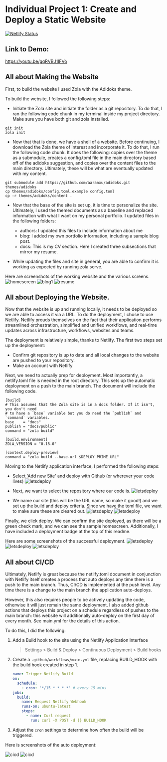 # Individual Project 1: Create and Deploy a Static Website

[![Netlify Status](https://api.netlify.com/api/v1/badges/763e203d-b9fd-4b2b-a207-7d280e79cf65/deploy-status)](https://app.netlify.com/sites/lmgrella/deploys)

## Link to Demo: 

https://youtu.be/gqRVBJ1IFVo

## All about Making the Website

First, to build the website I used Zola with the Adidoks theme.

To build the website, I followed the following steps: 

* Initiate the Zola site and initiate the folder as a git repository. To do that, I ran the following code chunk in my terminal inside my project directory. Make sure you have both git and zola installed.

```
git init
zola init
```
* Now that that is done, we have a shell of a website. Before continuing, I download the Zola theme of interest and incorporate it. To do that, I run the following code chunk. It does the following: copies over the theme as a submodule, creates a config.toml file in the main directory based off of the adidoks suggestion, and copies over the content files to the main directory. Ultimately, these will be what are eventually updated with my content.  

```
git submodule add https://github.com/aaranxu/adidoks.git themes/adidoks
cp themes/adidoks/config.toml.example config.toml
cp -r themes/adidoks/content .
```
* Now that the base of the site is set up, it is time to personalize the site. Ultimately, I used the themed documents as a baseline and replaced information with what I want on my personal portfolio. I updated files in the following folders:
    * authors: I updated this files to include information about me
    * blog: I added my own portfolio information, including a sample blog post.
    * docs: This is my CV section. Here I created three subsections that mirror my resume. 

* While updating the files and site in general, you are able to confirm it is working as expected by running zola serve.  

Here are screenshots of the working website and the various screens.
![homescreen](old/homescreen.png)
![blog1](old/blog1.png)
![resume](old/resume.png)

## All about Deploying the Website.
Now that the website is up and running locally, it needs to be deployed so we are able to access it via a URL. To do the deployment, I chose to use Netlify. Netlify prouds themselves on the fact that their application performs streamlined orchestration, simplified and unified workflows, and real-time updates across infrastructure, workflows, websites and teams.

The deployment is relatively simple, thanks to Netlify. The first two steps set up the deployment: 

* Confirm git repository is up to date and all local changes to the website are pushed to your repository.
* Make an account with Netlify

Next, we need to actually prep for deployment. Most importantly, a netlify.toml file is needed in the root directory. This sets up the automatic deployment on a push to the main branch. The document will include the following code. 

```
[build]
# This assumes that the Zola site is in a docs folder. If it isn't, you don't need
# to have a `base` variable but you do need the `publish` and `command` variables.
base    = "docs"
publish = "docs/public"
command = "zola build"

[build.environment]
ZOLA_VERSION = "0.18.0"

[context.deploy-preview]
command = "zola build --base-url $DEPLOY_PRIME_URL"
```

Moving to the Netlify application interface, I performed the following steps: 

* Select 'Add new Site' and deploy with Github (or wherever your code lives)
![letsdeploy](old/letsdeploy1.png)

* Next, we want to select the repository where our code is. 
![letsdeploy](old/letsdeploy2.png)

* We name our site (this will be the URL name, so make it good!) and we set up the build and deploy criteria. Since we have the toml file, we want to make sure these are cleared out. 
![letsdeploy](old/letsdeploy3.png)
![letsdeploy](old/letsdeploy4.png)

Finally, we click deploy. We can confirm the site deployed, as there will be a green check mark, and we can see the sample homescreen. Additionally, I have included a deployment badge at the top of this readme.

Here are some screenshots of the successful deployment. 
![letsdeploy](old/deployconfirmation.png)
![letsdeploy](old/siteisdeployed.png)
![letsdeploy](old/sitedetails.png)

## All about CI/CD

Ultimately, Netlify is great because the netlify.toml document in conjunction with Netlify itself creates a process that auto deploys any time there is a push to the main branch. Thus, CI/CD is implemented at the push level. Any time there is a change to the main branch the application auto-deploys. 

However, this also requires people to be actively updating the code, otherwise it will just remain the same deployment. I also added github actions that deploys this project on a schedule regardless of pushes to the main branch: this website will additionally auto-deploy on the first day of every month. See main.yml for the details of this action.

To do this, I did the following: 

1. Add a Build hook to the site using the Netlify Application Interface

   > Settings > Build & Deploy > Continuous Deployment > Build hooks

2. Create a `.github/workflows/main.yml` file, replacing BUILD_HOOK with the build hook created in step 1.

   ```yaml
   name: Trigger Netlify Build
   on:
     schedule:
       - cron: '*/15 * * * *' # every 15 mins
   jobs:
     build:
       name: Request Netlify Webhook
       runs-on: ubuntu-latest
       steps:
         - name: Curl request
           run: curl -X POST -d {} BUILD_HOOK
   ```

3. Adjust the `cron` settings to determine how often the build will be triggered. 

Here is screenshots of the auto deployment:

![cicd](old/CICD1.png)
![cicd](old/CICD2.png)



